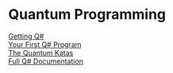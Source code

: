 # Quantum Programming

<a href='https://docs.microsoft.com/quantum/install-guide/'>Getting Q#</a><br/>
<a href='https://docs.microsoft.com/quantum/quickstart'>Your First Q# Program</a><br/>
<a href='https://github.com/Microsoft/QuantumKatas'>The Quantum Katas</a><br/>
<a href='https://docs.microsoft.com/quantum/'>Full Q# Documentation</a><br/>
